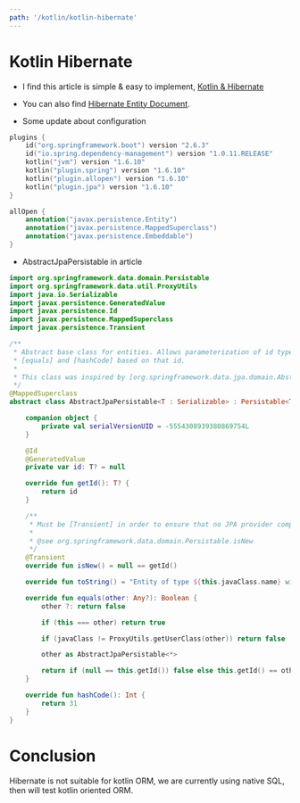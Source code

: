 ```yaml
---
path: '/kotlin/kotlin-hibernate'
---
```


# Kotlin Hibernate

- I find this article is simple & easy to implement, [Kotlin & Hibernate](https://kotlinexpertise.com/hibernate-with-kotlin-spring-boot/)
- You can also find [Hibernate Entity Document](https://docs.jboss.org/hibernate/orm/5.3/userguide/html_single/Hibernate_User_Guide.html#entity).

- Some update about configuration

```kotlin
plugins {
    id("org.springframework.boot") version "2.6.3"
    id("io.spring.dependency-management") version "1.0.11.RELEASE"
    kotlin("jvm") version "1.6.10"
    kotlin("plugin.spring") version "1.6.10"
    kotlin("plugin.allopen") version "1.6.10"
    kotlin("plugin.jpa") version "1.6.10"
}

allOpen {
    annotation("javax.persistence.Entity")
    annotation("javax.persistence.MappedSuperclass")
    annotation("javax.persistence.Embeddable")
}
```

- AbstractJpaPersistable in article

```kotlin
import org.springframework.data.domain.Persistable
import org.springframework.data.util.ProxyUtils
import java.io.Serializable
import javax.persistence.GeneratedValue
import javax.persistence.Id
import javax.persistence.MappedSuperclass
import javax.persistence.Transient

/**
 * Abstract base class for entities. Allows parameterization of id type, chooses auto-generation and implements
 * [equals] and [hashCode] based on that id.
 *
 * This class was inspired by [org.springframework.data.jpa.domain.AbstractPersistable], which is part of the Spring Data project.
 */
@MappedSuperclass
abstract class AbstractJpaPersistable<T : Serializable> : Persistable<T> {

    companion object {
        private val serialVersionUID = -5554308939380869754L
    }

    @Id
    @GeneratedValue
    private var id: T? = null

    override fun getId(): T? {
        return id
    }

    /**
     * Must be [Transient] in order to ensure that no JPA provider complains because of a missing setter.
     *
     * @see org.springframework.data.domain.Persistable.isNew
     */
    @Transient
    override fun isNew() = null == getId()

    override fun toString() = "Entity of type ${this.javaClass.name} with id: $id"

    override fun equals(other: Any?): Boolean {
        other ?: return false

        if (this === other) return true

        if (javaClass != ProxyUtils.getUserClass(other)) return false

        other as AbstractJpaPersistable<*>

        return if (null == this.getId()) false else this.getId() == other.getId()
    }

    override fun hashCode(): Int {
        return 31
    }
}
```

# Conclusion

Hibernate is not suitable for kotlin ORM, we are currently using native SQL, then will test kotlin oriented ORM.
